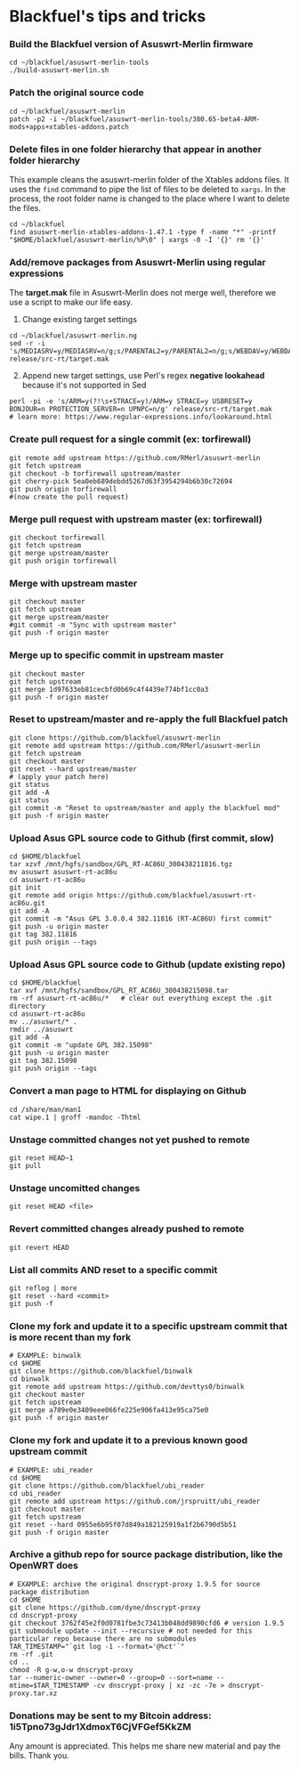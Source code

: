 # Blackfuel's tips and tricks

### Build the Blackfuel version of Asuswrt-Merlin firmware
```
cd ~/blackfuel/asuswrt-merlin-tools
./build-asuswrt-merlin.sh
```

### Patch the original source code
```
cd ~/blackfuel/asuswrt-merlin
patch -p2 -i ~/blackfuel/asuswrt-merlin-tools/380.65-beta4-ARM-mods+apps+xtables-addons.patch
```

### Delete files in one folder hierarchy that appear in another folder hierarchy
This example cleans the asuswrt-merlin folder of the Xtables addons files.  It uses the `find` command to pipe the list of files to be deleted to `xargs`.  In the process, the root folder name is changed to the place where I want to delete the files.
```
cd ~/blackfuel
find asuswrt-merlin-xtables-addons-1.47.1 -type f -name "*" -printf "$HOME/blackfuel/asuswrt-merlin/%P\0" | xargs -0 -I '{}' rm '{}'
```

### Add/remove packages from Asuswrt-Merlin using regular expressions
The **target.mak** file in Asuswrt-Merlin does not merge well, therefore we use a script to make our life easy.

1. Change existing target settings
  ```
  cd ~/blackfuel/asuswrt-merlin.ng
  sed -r -i 's/MEDIASRV=y/MEDIASRV=n/g;s/PARENTAL2=y/PARENTAL2=n/g;s/WEBDAV=y/WEBDAV=n/g;s/CLOUDSYNC=y/CLOUDSYNC=n/g;s/DROPBOXCLIENT=y/DROPBOXCLIENT=n/g;s/TIMEMACHINE=y/TIMEMACHINE=n/g;s/MDNS=y/MDNS=n/g;s/BWDPI=y/BWDPI=n/g;s/SWEBDAVCLIENT=y/SWEBDAVCLIENT=n/g;s/SNMPD=y/SNMPD=n/g;s/CLOUDCHECK=y/CLOUDCHECK=n/g;s/DNSFILTER=y/DNSFILTER=n/g;s/HSPOT=y/HSPOT=n/g;s/SMARTSYNCBASE=y/SMARTSYNCBASE=n/g;s/EMAIL=y/EMAIL=n/g;s/NOTIFICATION_CENTER=y/NOTIFICATION_CENTER=n/g;s/NATNL_AICLOUD=y/NATNL_AICLOUD=n/g;s/NATNL_AIHOME=y/NATNL_AIHOME=n/g;s/IFTTT=y/IFTTT=n/g;s/ALEXA=y/ALEXA=n/g;s/LETSENCRYPT=y/LETSENCRYPT=n/g;s/VISUALIZATION=y/VISUALIZATION=n/g;s/WTFAST=y/WTFAST=n/g;s/ROG=y/ROG=n/g;s/MULTICASTIPTV=y/MULTICASTIPTV=n/g;s/QUAGGA=y/QUAGGA=n/g;s/OPTIMIZE_XBOX=y/OPTIMIZE_XBOX=n/g;s/AMAS=y/AMAS=n/g' release/src-rt/target.mak
  ```

2. Append new target settings, use Perl's regex **negative lookahead** because it's not supported in Sed
  ```
  perl -pi -e 's/ARM=y(?!\s+STRACE=y)/ARM=y STRACE=y USBRESET=y BONJOUR=n PROTECTION_SERVER=n UPNPC=n/g' release/src-rt/target.mak
  # learn more: https://www.regular-expressions.info/lookaround.html
  ```

### Create pull request for a single commit (ex: torfirewall)
```
git remote add upstream https://github.com/RMerl/asuswrt-merlin
git fetch upstream
git checkout -b torfirewall upstream/master
git cherry-pick 5ea0eb689debdd5267d63f3954294b6b30c72694
git push origin torfirewall
#(now create the pull request)
```

### Merge pull request with upstream master (ex: torfirewall)
```
git checkout torfirewall
git fetch upstream
git merge upstream/master
git push origin torfirewall
```

### Merge with upstream master
```
git checkout master
git fetch upstream
git merge upstream/master
#git commit -m "Sync with upstream master"
git push -f origin master
```

### Merge up to specific commit in upstream master
```
git checkout master
git fetch upstream
git merge 1d97633eb81cecbfd0b69c4f4439e774bf1cc0a3
git push -f origin master
```

### Reset to upstream/master and re-apply the full Blackfuel patch
```
git clone https://github.com/blackfuel/asuswrt-merlin
git remote add upstream https://github.com/RMerl/asuswrt-merlin
git fetch upstream
git checkout master
git reset --hard upstream/master
# (apply your patch here)
git status
git add -A
git status
git commit -m "Reset to upstream/master and apply the blackfuel mod"
git push -f origin master
```

### Upload Asus GPL source code to Github (first commit, slow)
```
cd $HOME/blackfuel
tar xzvf /mnt/hgfs/sandbox/GPL_RT-AC86U_300438211816.tgz
mv asuswrt asuswrt-rt-ac86u
cd asuswrt-rt-ac86u
git init
git remote add origin https://github.com/blackfuel/asuswrt-rt-ac86u.git
git add -A
git commit -m "Asus GPL 3.0.0.4 382.11816 (RT-AC86U) first commit"
git push -u origin master
git tag 382.11816
git push origin --tags
```

### Upload Asus GPL source code to Github (update existing repo)
```
cd $HOME/blackfuel
tar xvf /mnt/hgfs/sandbox/GPL_RT_AC86U_300438215098.tar
rm -rf asuswrt-rt-ac86u/*   # clear out everything except the .git directory
cd asuswrt-rt-ac86u
mv ../asuswrt/* .
rmdir ../asuswrt
git add -A
git commit -m "update GPL 382.15098"
git push -u origin master
git tag 382.15098
git push origin --tags
```

### Convert a man page to HTML for displaying on Github
```
cd /share/man/man1
cat wipe.1 | groff -mandoc -Thtml
```

### Unstage committed changes not yet pushed to remote
```
git reset HEAD~1
git pull
```

### Unstage uncomitted changes
```
git reset HEAD <file>
```

### Revert committed changes already pushed to remote
```
git revert HEAD
```

### List all commits AND reset to a specific commit
```
git reflog | more
git reset --hard <commit>
git push -f
```

### Clone my fork and update it to a specific upstream commit that is more recent than my fork
```
# EXAMPLE: binwalk
cd $HOME
git clone https://github.com/blackfuel/binwalk
cd binwalk
git remote add upstream https://github.com/devttys0/binwalk
git checkout master
git fetch upstream
git merge a709e0e3409eee066fe225e906fa413e95ca75e0
git push -f origin master
```

### Clone my fork and update it to a previous known good upstream commit
```
# EXAMPLE: ubi_reader
cd $HOME
git clone https://github.com/blackfuel/ubi_reader
cd ubi_reader
git remote add upstream https://github.com/jrspruitt/ubi_reader
git checkout master
git fetch upstream
git reset --hard 0955e6b95f07d849a182125919a1f2b6790d5b51
git push -f origin master
```

### Archive a github repo for source package distribution, like the OpenWRT does
```
# EXAMPLE: archive the original dnscrypt-proxy 1.9.5 for source package distribution
cd $HOME
git clone https://github.com/dyne/dnscrypt-proxy
cd dnscrypt-proxy
git checkout 3762f45e2f0d0781fbe3c73413b048dd9890cfd6 # version 1.9.5
git submodule update --init --recursive # not needed for this particular repo because there are no submodules
TAR_TIMESTAMP="`git log -1 --format='@%ct'`"
rm -rf .git
cd ..
chmod -R g-w,o-w dnscrypt-proxy
tar --numeric-owner --owner=0 --group=0 --sort=name --mtime=$TAR_TIMESTAMP -cv dnscrypt-proxy | xz -zc -7e > dnscrypt-proxy.tar.xz
```




### Donations may be sent to my Bitcoin address: 1i5Tpno73gJdr1XdmoxT6CjVFGef5KkZM
Any amount is appreciated.  This helps me share new material and pay the bills.  Thank you.
